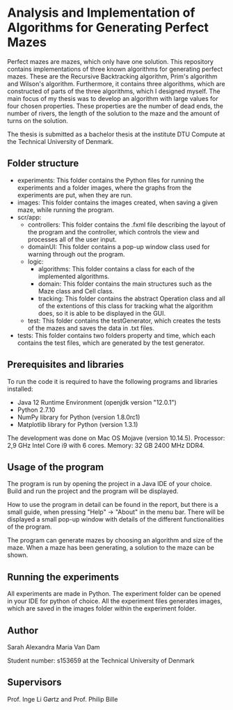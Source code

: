 # Analysis and Implementation of Algorithms for Generating Perfect Mazes
Perfect mazes are mazes, which only have one solution. This repository contains implementations of three known algorithms for generating perfect mazes. These are the Recursive Backtracking algorithm, Prim's algorithm and Wilson's algorithm. Furthermore, it contains three algorithms, which are constructed of parts of the three algorithms, which I designed myself. The main focus of my thesis was to develop an algorithm with large values for four chosen properties. These properties are the number of dead ends, the number of rivers, the length of the solution to the maze and the amount of turns on the solution.

The thesis is submitted as a bachelor thesis at the institute DTU Compute at the Technical University of Denmark.

## Folder structure
- experiments: This folder contains the Python files for running the experiments and a folder images, where the graphs from the experiments are put, when they are run.
- images: This folder contains the images created, when saving a given maze, while running the program.
- scr/app:
  - controllers: This folder contains the .fxml file describing the layout of the program and the controller, which controls the view and processes all of the user input.
  - domainUI: This folder contains a pop-up window class used for warning through out the program.
  - logic: 
    - algorithms: This folder contains a class for each of the implemented algorithms.
    - domain: This folder contains the main structures such as the Maze class and Cell class.
    - tracking: This folder contains the abstract Operation class and all of the extentions of this class for tracking what the algorithm does, so it is able to be displayed in the GUI.
  - test: This folder contains the testGenerator, which creates the tests of the mazes and saves the data in .txt files.
- tests: This folder contains two folders property and time, which each contains the test files, which are generated by the test generator.


## Prerequisites and libraries
To run the code it is required to have the following programs and libraries installed:
- Java 12 Runtime Environment (openjdk version "12.0.1")
- Python 2.7.10
- NumPy library for Python (version 1.8.0rc1)
- Matplotlib library for Python (version 1.3.1)

The development was done on Mac OS Mojave (version 10.14.5). Processor: 2,9 GHz Intel Core i9 with 6 cores. Memory: 32 GB 2400 MHz DDR4.

## Usage of the program
The program is run by opening the project in a Java IDE of your choice. Build and run the project and the program will be displayed.

How to use the program in detail can be found in the report, but there is a small guide, when pressing "Help" -> "About" in the menu bar. There will be displayed a small pop-up window with details of the different functionalities of the program. 

The program can generate mazes by choosing an algorithm and size of the maze. When a maze has been generating, a solution to the maze can be shown.

## Running the experiments 
All experiments are made in Python. The experiment folder can be opened in your IDE for python of choice. All the experiment files generates images, which are saved in the images folder within the experiment folder.

## Author
Sarah Alexandra Maria Van Dam

Student number: s153659 at the Technical University of Denmark

## Supervisors
Prof. Inge Li Gørtz and Prof. Philip Bille


